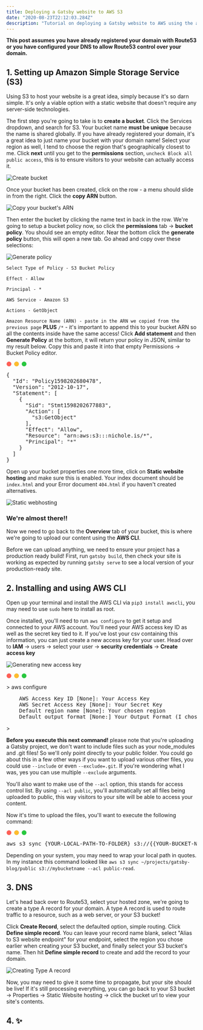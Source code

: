 ```yaml
---
title: Deploying a Gatsby website to AWS S3
date: "2020-08-23T22:12:03.284Z"
description: "Tutorial on deploying a Gatsby website to AWS using the awscli, without CloudFront"
---
```


**This post assumes you have already registered your domain with Route53 or you have configured your DNS to allow Route53 control over your domain.**

## 1. Setting up Amazon Simple Storage Service (S3)

Using S3 to host your website is a great idea, simply because it's so darn simple. It's only a viable option with a static website that doesn't require any server-side technologies.

The first step you're going to take is to **create a bucket**. Click the Services dropdown, and search for S3. Your bucket name **must be unique** because the name is shared globally. If you have already registered your domain, it's a great idea to just name your bucket with your domain name! Select your region as well, I tend to choose the region that's geographically closest to me. Click **next** until you get to the **permissions** section, `uncheck Block all public access`, this is to ensure visitors to your website can actually access it.

![Create bucket](./createBucket.png)

Once your bucket has been created, click on the row - a menu should slide in from the right. Click the **copy ARN** button. 

![Copy your bucket's ARN](./copyARN.png)

Then enter the bucket by clicking the name text in back in the row. We're going to setup a bucket policy now, so click the **permissions** tab -> **bucket policy**. You should see an empty editor. Near the bottom click the **generate policy** button, this will open a new tab. Go ahead and copy over these selections:

![Generate policy](./policyGenerator.png)

`Select Type of Policy - S3 Bucket Policy`

`Effect - Allow`

`Principal - *`

`AWS Service - Amazon S3`

`Actions - GetObject`

`Amazon Resource Name (ARN) - paste in the ARN we copied from the previous page` **PLUS** `/*` - it's important to append this to your bucket ARN so all the contents inside have the same access!
Click **Add statement** and then **Generate Policy** at the bottom, it will return your policy in JSON, similar to my result below. Copy this and paste it into that empty Permissions -> Bucket Policy editor.

<div class="codeblock">
<svg xmlns="http://www.w3.org/2000/svg" width="54" height="14" viewBox="0 0 54 14"><g fill="none" fill-rule="evenodd" transform="translate(1 1)"><circle cx="6" cy="6" r="6" fill="#FF5F56" stroke="#E0443E" stroke-width=".5"></circle><circle cx="26" cy="6" r="6" fill="#FFBD2E" stroke="#DEA123" stroke-width=".5"></circle><circle cx="46" cy="6" r="6" fill="#27C93F" stroke="#1AAB29" stroke-width=".5"></circle></g></svg>

<pre class="result">
{
  "Id": "Policy1598202680478",
  "Version": "2012-10-17",
  "Statement": [
    {
      "Sid": "Stmt1598202677883",
      "Action": [
        "s3:GetObject"
      ],
      "Effect": "Allow",
      "Resource": "arn:aws:s3:::nichole.is/*",
      "Principal": "*"
    }
  ]
}
</pre>
</div>

Open up your bucket properties one more time, click on **Static website hosting** and make sure this is enabled. Your index document should be `index.html` and your Error document `404.html` if you haven't created alternatives.

![Static webhosting](./staticHosting.png)

### We're almost there!!

Now we need to go back to the **Overview** tab of your bucket, this is where we're going to upload our content using the **AWS CLI**.

Before we can upload anything, we need to ensure your project has a production ready build! First, run `gatsby build`, then check your site is working as expected by running `gatsby serve` to see a local version of your production-ready site.

## 2. Installing and using AWS CLI

Open up your terminal and install the AWS CLI via `pip3 install awscli`, you may need to use `sudo` here to install as root.

Once installed, you'll need to run `aws configure` to get it setup and connected to your AWS account. You'll need your AWS access key ID as well as the secret key tied to it. If you've lost your csv containing this information, you can just create a new access key for your user. Head over to **IAM** -> users -> select your user -> **security credentials** -> **Create access key**

![Generating new access key](./acessKey.png)

<div class="codeblock">
<svg xmlns="http://www.w3.org/2000/svg" width="54" height="14" viewBox="0 0 54 14"><g fill="none" fill-rule="evenodd" transform="translate(1 1)"><circle cx="6" cy="6" r="6" fill="#FF5F56" stroke="#E0443E" stroke-width=".5"></circle><circle cx="26" cy="6" r="6" fill="#FFBD2E" stroke="#DEA123" stroke-width=".5"></circle><circle cx="46" cy="6" r="6" fill="#27C93F" stroke="#1AAB29" stroke-width=".5"></circle></g></svg>

<span class="ps1">> </span><span class="command">aws configure</span>
<pre class="result">
    AWS Access Key ID [None]: Your Access Key
    AWS Secret Access Key [None]: Your Secret Key
    Default region name [None]: Your chosen region
    Default output format [None:] Your Output Format (I chose JSON)
</pre>
<span class="ps1">></span>
</div>

**Before you execute this next command!** please note that you're uploading a Gatsby project, we don't want to include files such as your node_modules and .git files! So we'll only point directly to your public folder. You could go about this in a few other ways if you want to upload various other files, you could use `--include` or even `--exclude=.git`. If you're wondering what I was, yes you can use multiple `--exclude` arguments.

You'll also want to make use of the `--acl` option, this stands for access control list. By using `--acl public`, you'll automatically set all files being uploaded to public, this way visitors to your site will be able to access your content.

Now it's time to upload the files, you'll want to execute the following command:

<div class="codeblock">
<svg xmlns="http://www.w3.org/2000/svg" width="54" height="14" viewBox="0 0 54 14"><g fill="none" fill-rule="evenodd" transform="translate(1 1)"><circle cx="6" cy="6" r="6" fill="#FF5F56" stroke="#E0443E" stroke-width=".5"></circle><circle cx="26" cy="6" r="6" fill="#FFBD2E" stroke="#DEA123" stroke-width=".5"></circle><circle cx="46" cy="6" r="6" fill="#27C93F" stroke="#1AAB29" stroke-width=".5"></circle></g></svg>

<pre class="result">
aws s3 sync {YOUR-LOCAL-PATH-TO-FOLDER} s3://{{YOUR-BUCKET-NAME} --acl public-read
</pre>
</div>

Depending on your system, you may need to wrap your local path in quotes. In my instance this command looked like `aws s3 sync ~/projects/gatsby-blog/public s3://mybucketname --acl public-read`.


## 3. DNS

Let's head back over to Route53, select your hosted zone, we're going to create a type A record for your domain. A type A record is used to route traffic to a resource, such as a web server, or your S3 bucket!

Click **Create Record**, select the defaulted option, simple routing. Click **Define simple record**. You can leave your record name blank, select "Alias to S3 website endpoint" for your endpoint, select the region you chose earlier when creating your S3 bucket, and finally select your S3 bucket's name. Then hit **Define simple record** to create and add the record to your domain.

![Creating Type A record](./typArecord.png)

Now, you may need to give it some time to propagate, but your site should be live! If it's still processing everything, you can go back to your S3 bucket -> Properties -> Static Website hosting -> click the bucket url to view your site's contents.

## 4. ✨